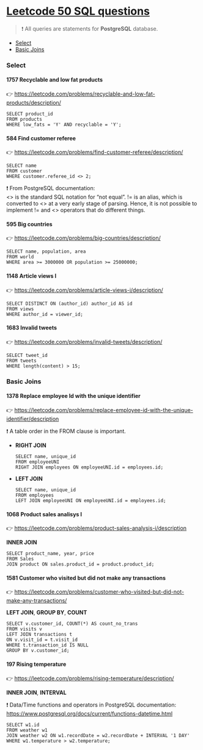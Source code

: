# [Leetcode 50 SQL questions](https://leetcode.com/studyplan/top-sql-50/)

> :exclamation: All queries are statements for **PostgreSQL** database. 

* [Select](#select)  
* [Basic Joins](#basic-joins)

### Select

#### 1757 Recyclable and low fat products
:point_right: https://leetcode.com/problems/recyclable-and-low-fat-products/description/
```
SELECT product_id 
FROM products
WHERE low_fats = 'Y' AND recyclable = 'Y';
```

#### 584 Find customer referee
:point_right: https://leetcode.com/problems/find-customer-referee/description/
```
SELECT name
FROM customer
WHERE customer.referee_id <> 2;
```
❗ From PostgreSQL documentation:  
<> is the standard SQL notation for “not equal”. != is an alias, which is converted to <> at a very early stage of parsing. Hence, it is not possible to implement != and <> operators that do different things.

#### 595 Big countries
:point_right: https://leetcode.com/problems/big-countries/description/
```
SELECT name, population, area
FROM world
WHERE area >= 3000000 OR population >= 25000000;
```

#### 1148 Article views I
:point_right: https://leetcode.com/problems/article-views-i/description/
```
SELECT DISTINCT ON (author_id) author_id AS id
FROM views
WHERE author_id = viewer_id;
```

#### 1683 Invalid tweets
:point_right: https://leetcode.com/problems/invalid-tweets/description/
```
SELECT tweet_id
FROM tweets
WHERE length(content) > 15;
```

### Basic Joins

#### 1378 Replace employee Id with the unique identifier  
:point_right: https://leetcode.com/problems/replace-employee-id-with-the-unique-identifier/description  

:exclamation: A table order in the FROM clause is important.

* **RIGHT JOIN**  
  ```
  SELECT name, unique_id 
  FROM employeeUNI 
  RIGHT JOIN employees ON employeeUNI.id = employees.id;
  ```
* **LEFT JOIN**
  ```
  SELECT name, unique_id
  FROM employees 
  LEFT JOIN employeeUNI ON employeeUNI.id = employees.id;
  ```

#### 1068 Product sales analisys I  
:point_right: https://leetcode.com/problems/product-sales-analysis-i/description  

**INNER JOIN**
```
SELECT product_name, year, price
FROM Sales
JOIN product ON sales.product_id = product.product_id;
```

#### 1581 Customer who visited but did not make any transactions   
:point_right: https://leetcode.com/problems/customer-who-visited-but-did-not-make-any-transactions/  

**LEFT JOIN**, **GROUP BY**, **COUNT**
```
SELECT v.customer_id, COUNT(*) AS count_no_trans
FROM visits v
LEFT JOIN transactions t
ON v.visit_id = t.visit_id
WHERE t.transaction_id IS NULL 
GROUP BY v.customer_id;
```

#### 197 Rising temperature   
:point_right: https://leetcode.com/problems/rising-temperature/description/

**INNER JOIN**, **INTERVAL**

❗ Data/Time functions and operators in PostgreSQL documentation: https://www.postgresql.org/docs/current/functions-datetime.html

```
SELECT w1.id
FROM weather w1
JOIN weather w2 ON w1.recordDate = w2.recordDate + INTERVAL '1 DAY'
WHERE w1.temperature > w2.temperature;
```


